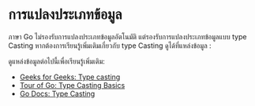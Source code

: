 # การแปลงประเภทข้อมูล

ภาษา Go ไม่รองรับการแปลงประเภทข้อมูลอัตโนมัติ แต่รองรับการแปลงประเภทข้อมูลแบบ type Casting หากต้องการเรียนรู้เพิ่มเติมเกี่ยวกับ type Casting ดูได้ที่แหล่งข้อมูล :

ดูแหล่งข้อมูลต่อไปนี้เพื่อเรียนรู้เพิ่มเติม:

- [Geeks for Geeks: Type casting](https://www.geeksforgeeks.org/type-casting-or-type-conversion-in-golang/)
- [Tour of Go: Type Casting Basics](https://go.dev/tour/basics/13)
- [Go Docs: Type Casting](https://golangdocs.com/type-casting-in-golang)
